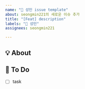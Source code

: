 ```yaml
---
name: "💙 성민 issue template"
about: seongmin221의 새로운 이슈 추가
title: "[Feat] description"
labels: "💙 성민"
assignees: seongmin221

---
```


## 💡 About
<!--무엇에 관한 이슈인지 소개해주세요.-->

## 📝 To Do
- [ ] task

